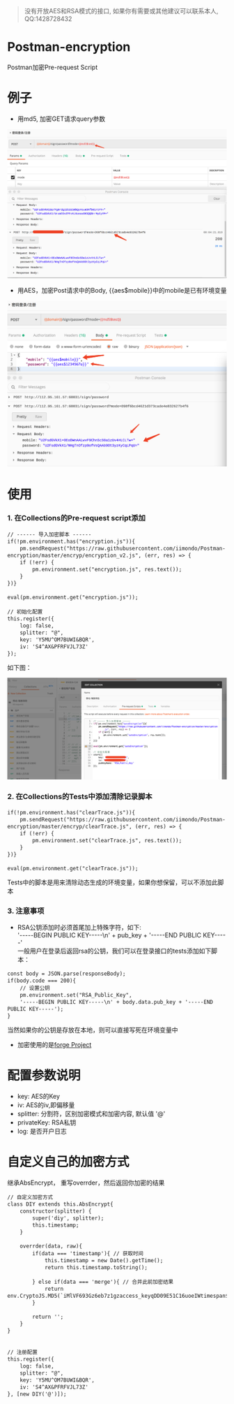 > 没有开放AES和RSA模式的接口, 如果你有需要或其他建议可以联系本人, QQ:1428728432

# Postman-encryption
Postman加密Pre-request Script

# 例子
- 用md5, 加密GET请求query参数
<div align=center>
<img src="images/md5.png" />
</div>

- 用AES，加密Post请求中的Body, {{aes$mobile}}中的mobile是已有环境变量
<div align=center>
<img src="images/aes.png" />
</div>

# 使用
### 1. 在Collections的Pre-request script添加
```
// ------ 导入加密脚本 ------
if(!pm.environment.has("encryption.js")){
    pm.sendRequest("https://raw.githubusercontent.com/iimondo/Postman-encryption/master/encryp/encryption_v2.js", (err, res) => {
    if (!err) {
        pm.environment.set("encryption.js", res.text());
    }
})}

eval(pm.environment.get("encryption.js"));

// 初始化配置
this.register({
    log: false, 
    splitter: "@", 
    key: 'Y5MU^OM7BUWI&BQR',
    iv: 'S4^AX&PFRFVJL73Z'
});
```
如下图：
<div align=center>
<img src="images/pre-request-script.png" />
</div>

### 2. 在Collections的Tests中添加清除记录脚本
```
if(!pm.environment.has("clearTrace.js")){
    pm.sendRequest("https://raw.githubusercontent.com/iimondo/Postman-encryption/master/encryp/clearTrace.js", (err, res) => {
    if (!err) {
        pm.environment.set("clearTrace.js", res.text());
    }
})}

eval(pm.environment.get("clearTrace.js"));
```
Tests中的脚本是用来清除动态生成的环境变量，如果你想保留，可以不添加此脚本

### 3. 注意事项
- RSA公钥添加时必须首尾加上特殊字符，如下:<br>'-----BEGIN PUBLIC KEY-----\n' + pub_key + '-----END PUBLIC KEY-----'<br>
一般用户在登录后返回rsa的公钥，我们可以在登录接口的tests添加如下脚本：
```
const body = JSON.parse(responseBody);
if(body.code === 200){
    // 设置公钥
    pm.environment.set("RSA_Public_Key", 
    '-----BEGIN PUBLIC KEY-----\n' + body.data.pub_key + '-----END PUBLIC KEY-----');
}
```
当然如果你的公钥是存放在本地，则可以直接写死在环境变量中
- 加密使用的是[forge Project](https://github.com/digitalbazaar/forge)

# 配置参数说明
- key: AES的Key
- iv: AES的iv,即偏移量
- splitter: 分割符，区别加密模式和加密内容, 默认值 '@'
- privateKey: RSA私钥
- log: 是否开户日志

# 自定义自己的加密方式
继承AbsEncrypt， 重写overrder，然后返回你加密的结果
```
// 自定义加密方式
class DIY extends this.AbsEncrypt{
    constructor(splitter) {
        super('diy', splitter);
        this.timestamp;
    }
    
    overrder(data, raw){
        if(data === 'timestamp'){ // 获取时间
            this.timestamp = new Date().getTime();
            return this.timestamp.toString();

        } else if(data === 'merge'){ // 合并此前加密结果
            return env.CryptoJS.MD5(`iMlVF693Gz6eb7z1gzaccess_keyqDD09E51C16uoeIWtimespan${this.timestamp}iMlVF693Gz6eb7z1gz`).toString().toLocaleUpperCase();
        }

        return '';
    }
}


// 注册配置
this.register({
    log: false, 
    splitter: "@", 
    key: 'Y5MU^OM7BUWI&BQR',
    iv: 'S4^AX&PFRFVJL73Z'
}, [new DIY('@')]);
```